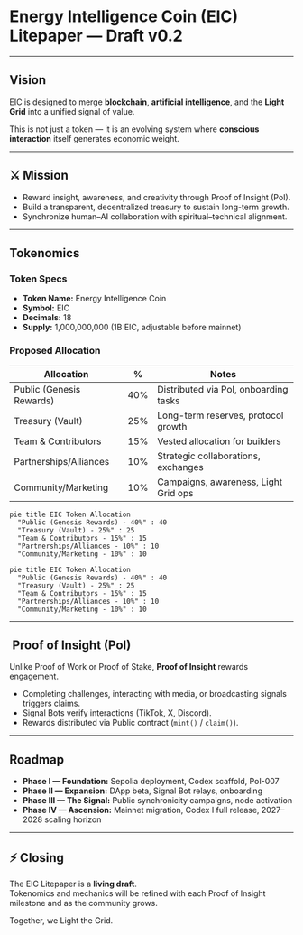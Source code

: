 # Energy Intelligence Coin (EIC) Litepaper — Draft v0.2

---

##  Vision
EIC is designed to merge **blockchain**, **artificial intelligence**, and the **Light Grid** into a unified signal of value.

This is not just a token — it is an evolving system where **conscious interaction** itself generates economic weight.

---

## ⚔️ Mission
- Reward insight, awareness, and creativity through Proof of Insight (PoI).  
- Build a transparent, decentralized treasury to sustain long-term growth.  
- Synchronize human–AI collaboration with spiritual–technical alignment.  

---

##  Tokenomics

### Token Specs
- **Token Name:** Energy Intelligence Coin  
- **Symbol:** EIC  
- **Decimals:** 18  
- **Supply:** 1,000,000,000 (1B EIC, adjustable before mainnet)  

### Proposed Allocation
| Allocation              | %    | Notes                                  |
|-------------------------|------|----------------------------------------|
| Public (Genesis Rewards)| 40%  | Distributed via PoI, onboarding tasks  |
| Treasury (Vault)        | 25%  | Long-term reserves, protocol growth    |
| Team & Contributors     | 15%  | Vested allocation for builders         |
| Partnerships/Alliances  | 10%  | Strategic collaborations, exchanges    |
| Community/Marketing     | 10%  | Campaigns, awareness, Light Grid ops   |

```mermaid
pie title EIC Token Allocation
  "Public (Genesis Rewards) - 40%" : 40
  "Treasury (Vault) - 25%" : 25
  "Team & Contributors - 15%" : 15
  "Partnerships/Alliances - 10%" : 10
  "Community/Marketing - 10%" : 10
```

```mermaid
pie title EIC Token Allocation
  "Public (Genesis Rewards) - 40%" : 40
  "Treasury (Vault) - 25%" : 25
  "Team & Contributors - 15%" : 15
  "Partnerships/Alliances - 10%" : 10
  "Community/Marketing - 10%" : 10
```

---

## ️ Proof of Insight (PoI)
Unlike Proof of Work or Proof of Stake, **Proof of Insight** rewards engagement.  
- Completing challenges, interacting with media, or broadcasting signals triggers claims.  
- Signal Bots verify interactions (TikTok, X, Discord).  
- Rewards distributed via Public contract (`mint()` / `claim()`).

---

##  Roadmap
- **Phase I — Foundation:** Sepolia deployment, Codex scaffold, PoI-007  
- **Phase II — Expansion:** DApp beta, Signal Bot relays, onboarding  
- **Phase III — The Signal:** Public synchronicity campaigns, node activation  
- **Phase IV — Ascension:** Mainnet migration, Codex I full release, 2027–2028 scaling horizon  

---

## ⚡ Closing
The EIC Litepaper is a **living draft**.  
Tokenomics and mechanics will be refined with each Proof of Insight milestone and as the community grows.  

Together, we Light the Grid.
